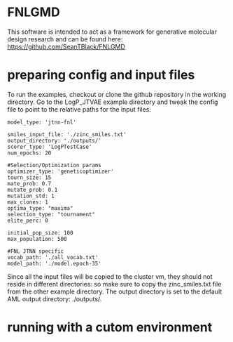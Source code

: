 # FNLGMD

This software is intended to act as a framework for generative molecular design research and can be found here: https://github.com/SeanTBlack/FNLGMD

# preparing config and input files

To run the examples, checkout or clone the github repository in the working directory.
Go to the LogP_JTVAE example directory and tweak the config file to point to the relative paths for the input files:

```
model_type: 'jtnn-fnl'

smiles_input_file: './zinc_smiles.txt'
output_directory: './outputs/'
scorer_type: 'LogPTestCase'
num_epochs: 20 

#Selection/Optimization params
optimizer_type: 'geneticoptimizer'
tourn_size: 15
mate_prob: 0.7
mutate_prob: 0.1
mutation_std: 1
max_clones: 1
optima_type: "maxima"
selection_type: "tournament"
elite_perc: 0

initial_pop_size: 100
max_population: 500

#FNL JTNN specific
vocab_path: './all_vocab.txt'
model_path: './model.epoch-35'
```

Since all the input files will be copied to the cluster vm, they should not reside in different directories: 
so make sure to copy the zinc_smiles.txt file from the other example directory. The output directory is set to
the default AML output directory: ./outputs/.

# running with a cutom environment

   
